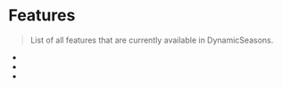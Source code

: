 # Features

> List of all features that are currently available in DynamicSeasons.

- [](Updater.md)
- [](World-whitelist.md)
- [](PlaceholderAPI-Support.md)